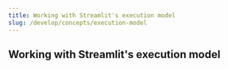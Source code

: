 ```yaml
---
title: Working with Streamlit's execution model
slug: /develop/concepts/execution-model
---
```


## Working with Streamlit's execution model
